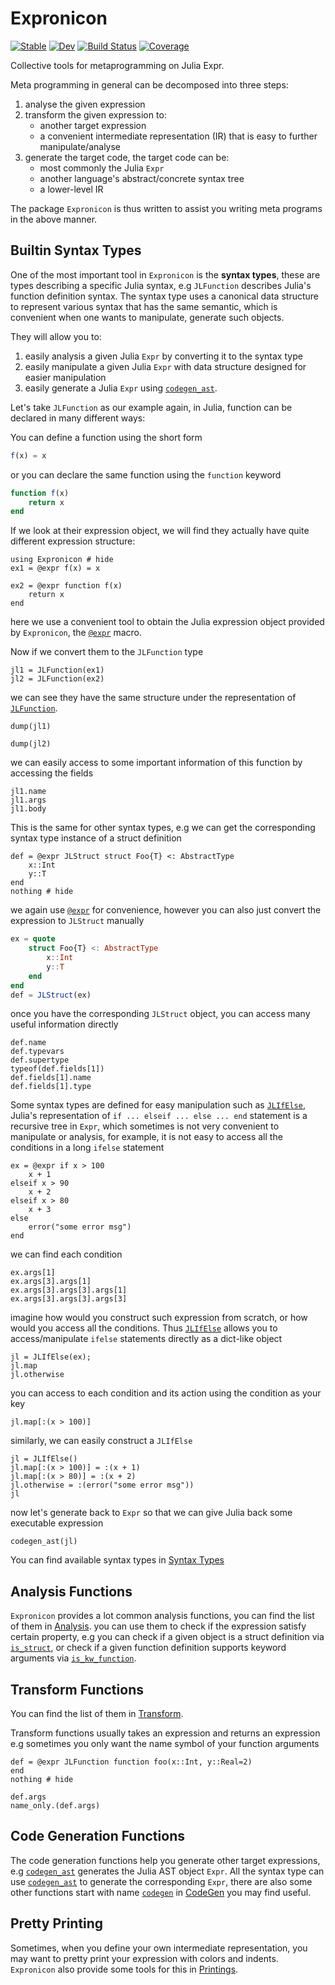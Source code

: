 # Expronicon

[![Stable](https://img.shields.io/badge/docs-stable-blue.svg)](https://Roger-luo.github.io/Expronicon.jl/stable)
[![Dev](https://img.shields.io/badge/docs-dev-blue.svg)](https://Roger-luo.github.io/Expronicon.jl/dev)
[![Build Status](https://github.com/Roger-luo/Expronicon.jl/workflows/CI/badge.svg)](https://github.com/Roger-luo/Expronicon.jl/actions)
[![Coverage](https://codecov.io/gh/Roger-luo/Expronicon.jl/branch/master/graph/badge.svg)](https://codecov.io/gh/Roger-luo/Expronicon.jl)

Collective tools for metaprogramming on Julia Expr.

Meta programming in general can be decomposed into three steps:

1. analyse the given expression
2. transform the given expression to:
    - another target expression
    - a convenient intermediate representation (IR) that is easy to further manipulate/analyse
3. generate the target code, the target code can be:
    - most commonly the Julia `Expr`
    - another language's abstract/concrete syntax tree
    - a lower-level IR

The package `Expronicon` is thus written to assist you writing meta programs in the above manner.


## Builtin Syntax Types

One of the most important tool in `Expronicon` is the **syntax types**, these are types
describing a specific Julia syntax, e.g `JLFunction` describes Julia's function definition
syntax. The syntax type uses a canonical data structure to represent various syntax that has the
same semantic, which is convenient when one wants to manipulate, generate such objects.

They will allow you to:

1. easily analysis a given Julia `Expr` by converting it to the syntax type
2. easily manipulate a given Julia `Expr` with data structure designed for easier manipulation
3. easily generate a Julia `Expr` using [`codegen_ast`](@ref).

Let's take `JLFunction` as our example again, in Julia, function can be declared in many different ways:

You can define a function using the short form

```julia
f(x) = x
```

or you can declare the same function using the `function` keyword

```julia
function f(x)
    return x
end
```

If we look at their expression object, we will find they actually have quite different
expression structure:

```@example jlfn
using Expronicon # hide
ex1 = @expr f(x) = x
```

```@example jlfn
ex2 = @expr function f(x)
    return x
end
```

here we use a convenient tool to obtain the Julia expression object
provided by `Expronicon`, the [`@expr`](@ref) macro.

Now if we convert them to the `JLFunction` type

```@example jlfn
jl1 = JLFunction(ex1)
jl2 = JLFunction(ex2)
```

we can see they have the same structure under the representation of [`JLFunction`](@ref).

```@example jlfn
dump(jl1)
```

```@example jlfn
dump(jl2)
```

we can easily access to some important information of this function by accessing the fields

```@repl jlfn
jl1.name
jl1.args
jl1.body
```

This is the same for other syntax types, e.g we can get the corresponding syntax type instance
of a struct definition

```@example jlfn
def = @expr JLStruct struct Foo{T} <: AbstractType
    x::Int
    y::T
end
nothing # hide
```

we again use [`@expr`](@ref) for convenience, however you can also just convert the expression to
`JLStruct` manually

```julia
ex = quote
    struct Foo{T} <: AbstractType
        x::Int
        y::T
    end
end
def = JLStruct(ex)
```

once you have the corresponding `JLStruct` object, you can access many useful information directly

```@repl jlfn
def.name
def.typevars
def.supertype
typeof(def.fields[1])
def.fields[1].name
def.fields[1].type
```

Some syntax types are defined for easy manipulation such as [`JLIfElse`](@ref), Julia's representation
of `if ... elseif ... else ... end` statement is a recursive tree in `Expr`, which sometimes is not very
convenient to manipulate or analysis, for example, it is not easy to access all the conditions in a long
`ifelse` statement

```@example jlfn
ex = @expr if x > 100
    x + 1
elseif x > 90
    x + 2
elseif x > 80
    x + 3
else
    error("some error msg")
end
```

we can find each condition

```@repl jlfn
ex.args[1]
ex.args[3].args[1]
ex.args[3].args[3].args[1]
ex.args[3].args[3].args[3]
```

imagine how would you construct such expression from scratch, or how would you
access all the conditions. Thus [`JLIfElse`](@ref) allows you to access/manipulate
`ifelse` statements directly as a dict-like object

```@repl jlfn
jl = JLIfElse(ex);
jl.map
jl.otherwise
```

you can access to each condition and its action using the condition as your key

```@repl jlfn
jl.map[:(x > 100)]
```

similarly, we can easily construct a `JLIfElse`

```@example jlfn
jl = JLIfElse()
jl.map[:(x > 100)] = :(x + 1)
jl.map[:(x > 80)] = :(x + 2)
jl.otherwise = :(error("some error msg"))
jl
```

now let's generate back to `Expr` so that we can give Julia back some executable expression

```@repl jlfn
codegen_ast(jl)
```

You can find available syntax types in [Syntax Types](@ref)

## Analysis Functions

`Expronicon` provides a lot common analysis functions, you can find the list
of them in [Analysis](@ref). you can use them
to check if the expression satisfy certain property, e.g you can check
if a given object is a struct definition via [`is_struct`](@ref), or check
if a given function definition supports keyword arguments via [`is_kw_function`](@ref).

## Transform Functions

You can find the list of them in [Transform](@ref).

Transform functions usually takes an expression and returns an expression e.g
sometimes you only want the name symbol of your function arguments

```@example jlfn
def = @expr JLFunction function foo(x::Int, y::Real=2)
end
nothing # hide
```

```@repl jlfn
def.args
name_only.(def.args)
```

## Code Generation Functions

The code generation functions help you generate other target expressions, e.g [`codegen_ast`](@ref)
generates the Julia AST object `Expr`. All the syntax type can use [`codegen_ast`](@ref) to generate
the corresponding `Expr`, there are also some other functions start with name [`codegen`](@ref) in
[CodeGen](@ref) you may find useful.

## Pretty Printing

Sometimes, when you define your own intermediate representation, you may want to pretty print
your expression with colors and indents. `Expronicon` also provide some tools for this in
[Printings](@ref).
